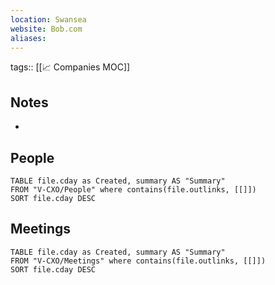 ```yaml
---
location: Swansea
website: Bob.com
aliases:
---
```

tags:: [[📈 Companies MOC]]
## Notes
- 

## People
```dataview
TABLE file.cday as Created, summary AS "Summary"
FROM "V-CXO/People" where contains(file.outlinks, [[]])
SORT file.cday DESC
```

## Meetings
```dataview
TABLE file.cday as Created, summary AS "Summary"
FROM "V-CXO/Meetings" where contains(file.outlinks, [[]])
SORT file.cday DESC
```